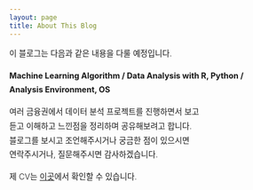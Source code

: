 ```yaml
---
layout: page
title: About This Blog
---
```


<div style="font-size: 0.9rem; font-weight:300; line-height: 1.6rem;">

이 블로그는 다음과 같은 내용을 다룰 예정입니다.

<p class="message" style="font-size: 0.9rem; font-weight: 700">
Machine Learning Algorithm / Data Analysis with R, Python / <br>
Analysis Environment, OS
</p>
여러 금융권에서 데이터 분석 프로젝트를 진행하면서 보고<br>
듣고 이해하고 느낀점을 정리하며 공유해보려고 합니다.<br>
블로그를 보시고 조언해주시거나 궁금한 점이 있으시면<br>
연락주시거나, 질문해주시면 감사하겠습니다.<br>

제 CV는 <a href="https://dudrnjs1391.github.io/public/CV.pdf">이곳</a>에서 확인할 수 있습니다. 

</div>